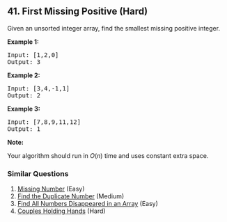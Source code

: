 ## 41. First Missing Positive (Hard)

<p>Given an unsorted integer array, find the smallest missing&nbsp;positive integer.</p>

<p><strong>Example 1:</strong></p>

<pre>
Input: [1,2,0]
Output: 3
</pre>

<p><strong>Example 2:</strong></p>

<pre>
Input: [3,4,-1,1]
Output: 2
</pre>

<p><strong>Example 3:</strong></p>

<pre>
Input: [7,8,9,11,12]
Output: 1
</pre>

<p><strong>Note:</strong></p>

<p>Your algorithm should run in <em>O</em>(<em>n</em>) time and uses constant extra space.</p>


### Similar Questions
  1. [Missing Number](https://github.com/openset/leetcode/tree/master/solution/missing-number) (Easy)
  1. [Find the Duplicate Number](https://github.com/openset/leetcode/tree/master/solution/find-the-duplicate-number) (Medium)
  1. [Find All Numbers Disappeared in an Array](https://github.com/openset/leetcode/tree/master/solution/find-all-numbers-disappeared-in-an-array) (Easy)
  1. [Couples Holding Hands](https://github.com/openset/leetcode/tree/master/solution/couples-holding-hands) (Hard)
